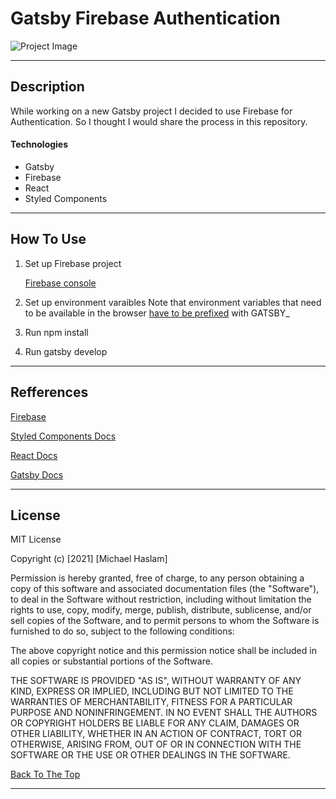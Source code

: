 # Gatsby Firebase Authentication

![Project Image](https://res.cloudinary.com/dnpje4e34/image/upload/v1633635629/Gatsby-firebase-startup_bsntl7.png)

---

## Description

While working on a new Gatsby project I decided to use Firebase for Authentication. So I thought I would share the process in this repository.

#### Technologies

- Gatsby
- Firebase
- React
- Styled Components

---

## How To Use

1. Set up Firebase project

   [Firebase console](https://console.firebase.google.com/u/4/)

2. Set up environment varaibles
   Note that environment variables that need to be available in the browser [have to be prefixed](https://www.gatsbyjs.com/docs/how-to/local-development/environment-variables/#client-side-javascript) with GATSBY\_

3. Run npm install

4. Run gatsby develop

---

## Refferences

[Firebase](https://firebase.google.com/)

[Styled Components Docs](https://styled-components.com/)

[React Docs](https://reactjs.org/docs)

[Gatsby Docs](https://www.gatsbyjs.com/docs/)

---

## License

MIT License

Copyright (c) [2021] [Michael Haslam]

Permission is hereby granted, free of charge, to any person obtaining a copy
of this software and associated documentation files (the "Software"), to deal
in the Software without restriction, including without limitation the rights
to use, copy, modify, merge, publish, distribute, sublicense, and/or sell
copies of the Software, and to permit persons to whom the Software is
furnished to do so, subject to the following conditions:

The above copyright notice and this permission notice shall be included in all
copies or substantial portions of the Software.

THE SOFTWARE IS PROVIDED "AS IS", WITHOUT WARRANTY OF ANY KIND, EXPRESS OR
IMPLIED, INCLUDING BUT NOT LIMITED TO THE WARRANTIES OF MERCHANTABILITY,
FITNESS FOR A PARTICULAR PURPOSE AND NONINFRINGEMENT. IN NO EVENT SHALL THE
AUTHORS OR COPYRIGHT HOLDERS BE LIABLE FOR ANY CLAIM, DAMAGES OR OTHER
LIABILITY, WHETHER IN AN ACTION OF CONTRACT, TORT OR OTHERWISE, ARISING FROM,
OUT OF OR IN CONNECTION WITH THE SOFTWARE OR THE USE OR OTHER DEALINGS IN THE
SOFTWARE.

[Back To The Top](#read-me-template)

---
